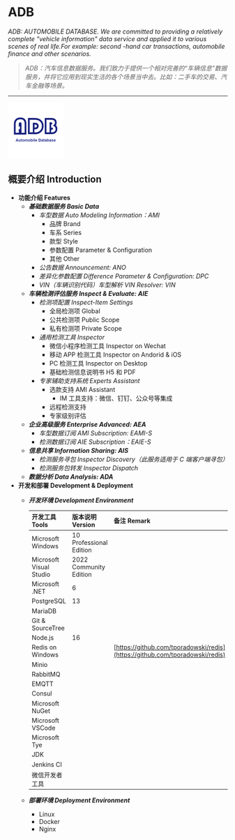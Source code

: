 # ADB

*ADB: AUTOMOBILE DATABASE. We are committed to providing a relatively complete "vehicle information" data service and applied it to various scenes of real life.For example: second -hand car transactions, automobile finance and other scenarios.*

> *ADB：汽车信息数据服务。我们致力于提供一个相对完善的“车辆信息”数据服务，并将它应用到现实生活的各个场景当中去。比如：二手车的交易、汽车金融等场景。*

----

![ADB](assets/Icons/Icon-128.png)

## 概要介绍 Introduction

- **功能介绍 Features**
  - ***基础数据服务 Basic Data***
    - *车型数据 Auto Modeling Information：AMI*
      - 品牌 Brand
      - 车系 Series
      - 款型 Style
      - 参数配置 Parameter & Configuration
      - 其他 Other
    - *公告数据 Announcement: ANO*
    - *差异化参数配置 Difference Parameter & Configuration: DPC*
    - *VIN（车辆识别代码）车型解析 VIN Resolver: VIN*
  - ***车辆检测评估服务 Inspect & Evaluate: AIE***
    - *检测项配置 Inspect-Item Settings*
      - 全局检测项 Global
      - 公共检测项 Public Scope
      - 私有检测项 Private Scope
    - *通用检测工具 Inspector*
      - 微信小程序检测工具 Inspector on Wechat
      - 移动 APP 检测工具 Inspector on Andorid & iOS
      - PC 检测工具 Inspector on Desktop
      - 基础检测信息说明书 H5 和 PDF
    - *专家辅助支持系统 Experts Assistant*
      - 选款支持 AMI Assistant
        - IM 工具支持：微信、钉钉、公众号等集成
      - 远程检测支持
      - 专家级别评估
  - ***企业高级服务 Enterprise Advanced: AEA***
    - *车型数据订阅 AMI Subscription: EAMI-S*
    - *检测数据订阅 AIE Subscription：EAIE-S*
  - ***信息共享 Information Sharing: AIS***
    - *检测服务寻包 Inspector Discovery（此服务适用于 C 端客户端寻包）*
    - *检测服务包转发 Inspector Dispatch*
  - ***数据分析 Data Analysis: ADA***
- **开发和部署 Development & Deployment**
  - ***开发环境 Development Environment***

    |开发工具 Tools|版本说明 Version|备注 Remark|
    |---------|---------|---------|
    |Microsoft Windows|10 Professional Edition| |
    |Microsoft Visual Studio|2022 Community Edition| |
    |Microsoft .NET|6| |
    |PostgreSQL|13| |
    |MariaDB| | |
    |Git & SourceTree| | |
    |Node.js|16| |
    |Redis on Windows| |[https://github.com/tporadowski/redis](https://github.com/tporadowski/redis)|
    |Minio| | |
    |RabbitMQ| | |
    |EMQTT| | |
    |Consul| | |
    |Microsoft NuGet| | |
    |Microsoft VSCode| | |
    |Microsoft Tye| | |
    |JDK| | |
    |Jenkins CI| | |
    |微信开发者工具| | |

  - ***部署环境 Deployment Environment***
    - Linux
    - Docker
    - Nginx

